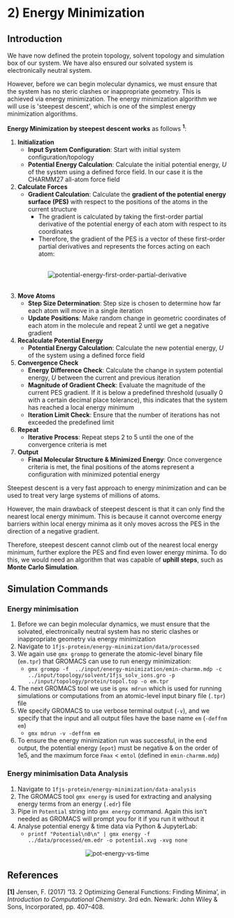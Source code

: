 # 2) Energy Minimization

## Introduction

We have now defined the protein topology, solvent topology and simulation box of our system. We have also ensured our solvated system is electronically neutral system. 

However, before we can begin molecular dynamics, we must ensure that the system has no steric clashes or inappropriate geometry. This is achieved via energy minimization. The energy minimization algorithm we will use is 'steepest descent', which is one of the simplest energy minimization algorithms.

**Energy Minimization by steepest descent works** as follows **<sup>1</sup>**:
1. **Initialization** 
    * **Input System Configuration**: Start with initial system configuration/topology
    * **Potential Energy Calculation**: Calculate the initial potential energy, *U* of the system using a defined force field. In our case it is the CHARMM27 all-atom force field
2. **Calculate Forces**
    * **Gradient Calculation**: Calculate the **gradient of the potential energy surface (PES)** with respect to the positions of the atoms in the current structure
      * The gradient is calculated by taking the first-order partial derivative of the potential energy of each atom with respect to its coordinates
      * Therefore, the gradient of the PES is a vector of these first-order partial derivatives and represents the forces acting on each atom:

<br>
<div align="center">
  <img src="https://latex.codecogs.com/svg.latex?%5Ccolor%7Bwhite%7D%20%5Cnabla_%7B%5Cmathbf%7Br%7D_i%7D%20E%28%5Cmathbf%7Br%7D%29%20%3D%20%5Cleft%28%20%5Cfrac%7B%5Cpartial%20E%7D%7B%5Cpartial%20x_i%7D%2C%20%5Cfrac%7B%5Cpartial%20E%7D%7B%5Cpartial%20y_i%7D%2C%20%5Cfrac%7B%5Cpartial%20E%7D%7B%5Cpartial%20z_i%7D%20%5Cright%29", alt='potential-energy-first-order-partial-derivative'/>
</div>
<br>

3. **Move Atoms**
    * **Step Size Determination**: Step size is chosen to determine how far each atom will move in a single iteration
    * **Update Positions**: Make random change in geometric coordinates of each atom in the molecule and repeat 2 until we get a negative gradient
4. **Recalculate Potential Energy**
    * **Potential Energy Calculation**: Calculate the new potential energy, *U* of the system using a defined force field
5. **Convergence Check**
    * **Energy Difference Check**: Calculate the change in system potential energy, *U* between the current and previous iteration
    * **Magnitude of Gradient Check**: Evaluate the magnitude of the current PES gradient. If it is below a predefined threshold (usually 0 with a certain decimal place tolerance), this indicates that the system has reached a local energy minimum
    * **Iteration Limit Check**: Ensure that the number of iterations has not exceeded the predefined limit
6. **Repeat**
    * **Iterative Process**: Repeat steps 2 to 5 until the one of the convergence criteria is met
7. **Output**
    * **Final Molecular Structure & Minimized Energy**: Once convergence criteria is met, the final positions of the atoms represent a configuration with minimized potential energy

Steepest descent is a very fast approach to energy minimization and can be used to treat very large systems of millions of atoms. 

However, the main drawback of steepest descent is that it can only find the nearest local energy minimum. This is because it cannot overcome energy barriers within local energy minima as it only moves across the PES in the direction of a negative gradient. 

Therefore, steepest descent cannot climb out of the nearest local energy minimum, further explore the PES and find even lower energy minima. To do this, we would need an algorithm that was capable of **uphill steps**, such as **Monte Carlo Simulation**.

## Simulation Commands

### Energy minimisation
1. Before we can begin molecular dynamics, we must ensure that the solvated, electronically neutral system has no steric clashes or inappropriate geometry via energy minimization
2. Navigate to `1fjs-protein/energy-minimization/data/processed`
3. We again use `gmx grompp` to generate the atomic-level binary file (`em.tpr`) that GROMACS can use to run energy minimization:
	* `gmx grompp -f  ../input/energy-minimization/emin-charmm.mdp -c ../input/topology/solvent/1fjs_solv_ions.gro -p ../input/topology/protein/topol.top -o em.tpr`
4. The next GROMACS tool we use is `gmx mdrun` which is used for running simulations or computations from an atomic-level input binary file (`.tpr`) file
5. We specify GROMACS to use verbose terminal output (`-v`), and we specify that the input and all output files have the base name `em` (`-deffnm em`)
	* `gmx mdrun -v -deffnm em`
6. To ensure the energy minimization run was successful, in the end output, the potential energy (`epot`) must be negative & on the order of 1e5, and the maximum force `Fmax` < `emtol` (defined in `emin-charmm.mdp`)

### Energy minimisation Data Analysis
1. Navigate to `1fjs-protein/energy-minimization/data-analysis`
2. The GROMACS tool `gmx energy` is used for extracting and analysing energy terms from an energy (`.edr`) file 
3. Pipe in `Potential` string into `gmx energy` command. Again this isn't needed as GROMACS will prompt you for it if you run it without it
4. Analyse potential energy & time data via Python & JupyterLab:
	* `printf "Potential\n0\n" | gmx energy -f ../data/processed/em.edr -o potential.xvg -xvg none`

<div align="center">
  <img src="https://github.com/c-vandenberg/gromacs-tutorials/assets/60201356/446530fd-7aac-4d4a-9087-8578fa5b4c78" alt="pot-energy-vs-time" width="">
</div>

## References
**[1]** Jensen, F. (2017) ‘13. 2 Optimizing General Functions: Finding Minima’, in *Introduction to Computational Chemistry*. 3rd edn. Newark: John Wiley & Sons, Incorporated, pp. 407–408. 
    
